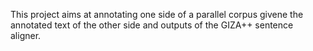 This project aims at annotating one side of a parallel corpus givene the annotated text of the other side and outputs of the GIZA++ sentence aligner.


